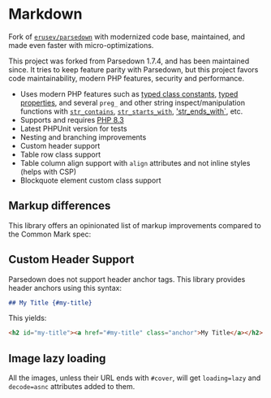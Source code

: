 # Markdown
Fork of [`erusev/parsedown`](https://github.com/erusev/parsedown) with modernized code base, maintained, and made even faster with micro-optimizations.

This project was forked from Parsedown 1.7.4, and has been maintained since. It tries to keep feature parity with
Parsedown, but this project favors code maintainability, modern PHP features, security and performance.

 - Uses modern PHP features such as [typed class constants](https://php.watch/versions/8.3/typed-constants), [typed properties](https://php.watch/versions/7.4/typed-properties), and several `preg_` and other string inspect/manipulation functions with [`str_contains`](https://php.watch/versions/8.0/str_contains), [`str_starts_with`](https://php.watch/versions/8.0/str_starts_with-str_ends_with), ['str_ends_with`](https://php.watch/versions/8.0/str_starts_with-str_ends_with), etc.
 - Supports and requires [PHP 8.3](https://php.watch/versions/8.3)
 - Latest PHPUnit version for tests
 - Nesting and branching improvements
 - Custom header support
 - Table row class support
 - Table column align support with `align` attributes and not inline styles (helps with CSP)
 - Blockquote element custom class support

## Markup differences

This library offers an opinionated list of markup improvements compared to the Common Mark spec: 

## Custom Header Support

Parsedown does not support header anchor tags. This library provides header anchors using this syntax:

```markdown
## My Title {#my-title}
```

This yields:

```html
<h2 id="my-title"><a href="#my-title" class="anchor">My Title</a></h2>
```

## Image lazy loading

All the images, unless their URL ends with `#cover`, will get `loading=lazy` and `decode=asnc` attributes
added to them.
